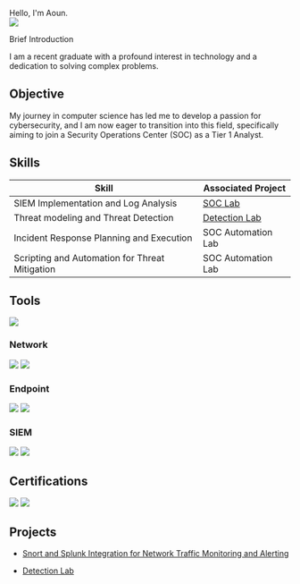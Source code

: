 Hello, I'm Aoun.<br>
<a href="https://www.linkedin.com/in/aoun-ali-74522524b/?trk=nav_responsive_tab_profile_pic&originalSubdomain=pk"><img src="https://img.shields.io/badge/-LinkedIn-0072b1?&style=for-the-badge&logo=linkedin&logoColor=white" /></a>

Brief Introduction 

I am a recent graduate with a profound interest in technology and a dedication to solving complex problems.

## Objective


My journey in computer science has led me to develop a passion for cybersecurity, and I am now eager to transition into this field, specifically aiming to join a Security Operations Center (SOC) as a Tier 1 Analyst.

## Skills


| Skill                                         | Associated Project         |
|-----------------------------------------------|----------------------------|
| SIEM Implementation and Log Analysis          | <a href="https://github.com/aounali720/snort-project/blob/main/Snort-configuration.md">SOC Lab</a>|
| Threat modeling and Threat Detection          | <a href="https://google.com">Detection Lab</a>|
| Incident Response Planning and Execution      | SOC Automation Lab|
| Scripting and Automation for Threat Mitigation | SOC Automation Lab|

## Tools
<img src="https://img.shields.io/badge/-Snort-EE6F6C?&style=for-the-badge&logo=Snort&logoColor=white" />

### Network
<div>
    <img src="https://img.shields.io/badge/-Wireshark-1679A7?&style=for-the-badge&logo=Wireshark&logoColor=white" />
    <img src="https://img.shields.io/badge/-Zeek-777BB4?&style=for-the-badge&logo=Zeek&logoColor=white" />
</div>

### Endpoint
<div>
    <img src="https://img.shields.io/badge/-Microsoft_Defender_for_Endpoint-00A4EF?&style=for-the-badge&logo=Microsoft&logoColor=white" />
    <img src="https://img.shields.io/badge/-Velociraptor-4B275F?&style=for-the-badge&logo=Velociraptor&logoColor=white" />
</div>

### SIEM
<div>
    <img src="https://img.shields.io/badge/-Google_Chronicle-4285F4?&style=for-the-badge&logo=Google&logoColor=white" />
    <img src="https://img.shields.io/badge/-Splunk-000000?&style=for-the-badge&logo=Splunk&logoColor=white" />
    
</div>

## Certifications
<div>
<a href="https://coursera.org/share/d68441ac17657c61be299b7ac3c0ee60"><img src="https://img.shields.io/badge/-Google%20Cybersecurity%20Professional-4285F4?&style=for-the-badge&logo=Google&logoColor=white" /></a>
<img src="https://img.shields.io/badge/-IEEE%20Foundation%20Cyber%20Security-0033A0?&style=for-the-badge&logo=IEEE&logoColor=white" />




## Projects
- <a href="https://github.com/aounali720/snort-project/blob/main/Snort-configuration.md"> Snort and Splunk Integration for Network Traffic Monitoring and Alerting </a>

- <a href="https://github.com/aounali720/Google-Cybersecurity-Professional-Certificate-Project/blob/main/incident-response-with-nist-framework.md"> Detection Lab
 </a>
